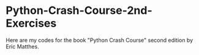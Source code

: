 # Python-Crash-Course-2nd-Exercises
Here are my codes for the book "Python Crash Course" second edition by Eric Matthes. 
